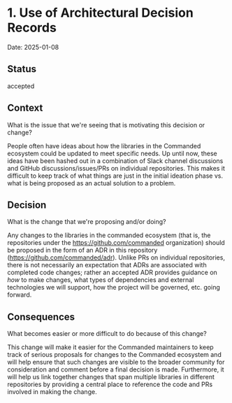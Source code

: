 # 1. Use of Architectural Decision Records

Date: 2025-01-08

## Status

accepted

## Context

What is the issue that we're seeing that is motivating this decision or change?

People often have ideas about how the libraries in the Commanded ecosystem
could be updated to meet specific needs. Up until now, these ideas have been
hashed out in a combination of Slack channel discussions and GitHub
discussions/issues/PRs on individual repositories. This makes it difficult to
keep track of what things are just in the initial ideation phase vs. what is
being proposed as an actual solution to a problem.

## Decision

What is the change that we're proposing and/or doing?

Any changes to the libraries in the commanded ecosystem (that is, the
repositories under the <https://github.com/commanded> organization) should be
proposed in the form of an ADR in this repository
(<https://github.com/commanded/adr>). Unlike PRs on individual repositories,
there is not necessarily an expectation that ADRs are associated with completed
code changes; rather an accepted ADR provides guidance on *how* to make
changes, what types of dependencies and external technologies we will support,
how the project will be governed, etc. going forward.

## Consequences

What becomes easier or more difficult to do because of this change?

This change will make it easier for the Commanded maintainers to keep track of
serious proposals for changes to the Commanded ecosystem and will help ensure
that such changes are visible to the broader community for consideration and
comment before a final decision is made. Furthermore, it will help us link
together changes that span multiple libraries in different repositories by
providing a central place to reference the code and PRs involved in making the
change.
